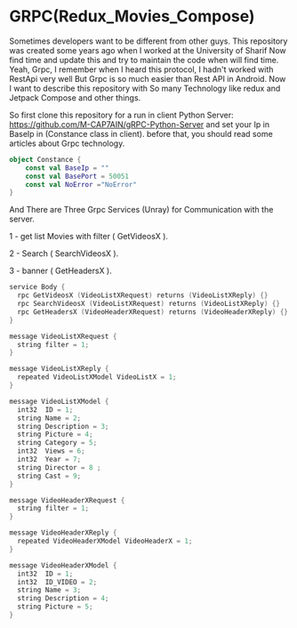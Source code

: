 # GRPC(Redux_Movies_Compose)
Sometimes developers want to be different from other guys. This repository was created some years ago when I worked at the University of Sharif Now find time and update this and try to maintain the code when will find time. Yeah, Grpc, I remember when I heard this protocol, I hadn't worked with RestApi very well But Grpc is so much easier than Rest API in Android. Now I want to describe this repository with So many Technology like redux and Jetpack Compose and other things.

So first clone this repository for a run in client Python Server: https://github.com/M-CAP7AIN/gRPC-Python-Server and set your Ip in BaseIp in (Constance class in client). before that, you should read some articles about Grpc technology.

```kotlin
object Constance {
    const val BaseIp = ""
    const val BasePort = 50051
    const val NoError ="NoError"
}
```
And There are  Three Grpc Services (Unray) for Communication with the server.

1 - get list Movies with filter ( GetVideosX ).

2 - Search ( SearchVideosX ).

3 - banner ( GetHeadersX ).


```kotlin
service Body {
  rpc GetVideosX (VideoListXRequest) returns (VideoListXReply) {}
  rpc SearchVideosX (VideoListXRequest) returns (VideoListXReply) {}
  rpc GetHeadersX (VideoHeaderXRequest) returns (VideoHeaderXReply) {}
}

message VideoListXRequest {
  string filter = 1;
}

message VideoListXReply {
  repeated VideoListXModel VideoListX = 1;
}

message VideoListXModel {
  int32  ID = 1;
  string Name = 2;
  string Description = 3;
  string Picture = 4;
  string Category = 5;
  int32  Views = 6;
  int32  Year = 7;
  string Director = 8 ;
  string Cast = 9;
}

message VideoHeaderXRequest {
  string filter = 1;
}

message VideoHeaderXReply {
  repeated VideoHeaderXModel VideoHeaderX = 1;
}

message VideoHeaderXModel {
  int32  ID = 1;
  int32  ID_VIDEO = 2;
  string Name = 3;
  string Description = 4;
  string Picture = 5;
}
```










 

